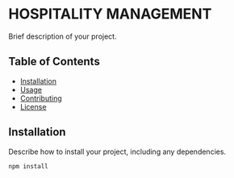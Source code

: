 # HOSPITALITY MANAGEMENT

Brief description of your project.

## Table of Contents
- [Installation](#installation)
- [Usage](#usage)
- [Contributing](#contributing)
- [License](#license)

## Installation

Describe how to install your project, including any dependencies.

```bash
npm install

